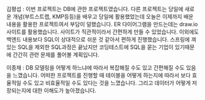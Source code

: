 김평섭 : 이번 프로젝트는 DB에 관한 프로젝트였습니다. 다른 프로젝트는 당일에 새로운 개념(부트스트랩, KMP등등)을 배우고 당일에 활용했었는데 오늘은 이제까지 배운 내용을 활용한 프로젝트여서 부담이 덜했습니다. ER 다이어그램을 만드는데는 draw.io 사이트를 활용했습니다. 사이트가 직관적이라서 간편하게 만들 수 있었습니다. 이외에도 백엔드 내용보다 SQL이 상대적으로 쉬운 것 같아서 편하게 진행했습니다. 스프링에 껴있는 SQL을 제외한 SQL과정은 끝났지만 코딩테스트에 SQL을 묻는 기업이 있기때문에 간간히 관련 문제를 풀어볼 계획입니다.

이종재 : DB 모델링을 어떻게 하느냐에 따라서 복잡해질 수도 있고 간편해질 수도 있음을 느꼈습니다. 어떠한 프로젝트를 진행할 때 테이블을 어떻게 하는지에 따라서 보다 효율적일 수도 있고 비효율적일 수도 있다는 것을 느꼈습니다. 그리고 데이터가 어떻게 저장되는지에 대한 이해도가 높아졌습니다.

